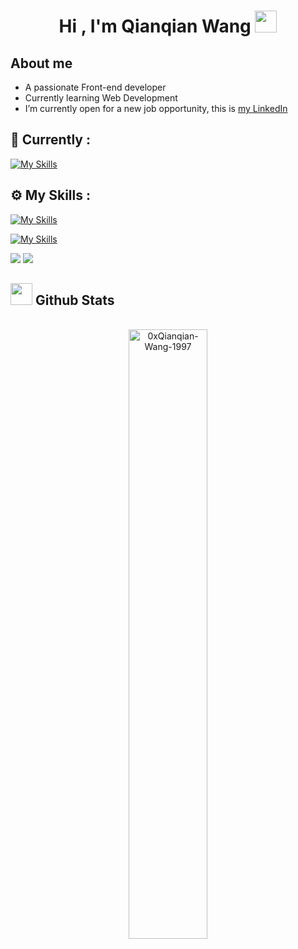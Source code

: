 <h1 align="center"><b>Hi , I'm Qianqian Wang </b><img src="https://media.giphy.com/media/hvRJCLFzcasrR4ia7z/giphy.gif" width="35"></h1>


## **About me**

- A passionate Front-end developer
- Currently learning Web Development
- I’m currently open for a new job opportunity, this is [my LinkedIn](https://www.linkedin.com/in/qianqian-wang-1425341b4/)

## 📖 Currently :

[![My Skills](https://skillicons.dev/icons?i=nodejs,typescript)](https://skillicons.dev)

## ⚙️ My Skills :

[![My Skills](https://skillicons.dev/icons?i=html,css,js,c,vite,react,tailwind,nodejs,express)](https://skillicons.dev)

[![My Skills](https://skillicons.dev/icons?i=mongodb,mysql)](https://skillicons.dev)

<img src="https://skillicons.dev/icons?i=github&theme=dark" />

<img src="https://skillicons.dev/icons?i=figma&theme=dark" />


## <img src="https://media.giphy.com/media/iY8CRBdQXODJSCERIr/giphy.gif" width="35"><b> Github Stats </b>

<br>

<div align="center">

<a href="https://github.com/Wqq1997">

  <img src="https://github-readme-stats.vercel.app/api?username=Qianqian-Wang-1997&show_icons=true&locale=en&layout=compact&line_height=20&title_color=7A7ADB&icon_color=2234AE&text_color=D3D3D3&bg_color=0,000000,130F40" width="50%"  alt="0xQianqian-Wang-1997"/>

</a>
</div>

<br>
<br>
<br>
